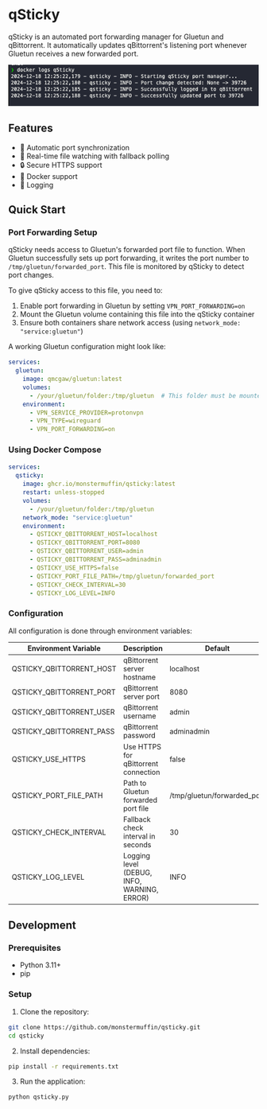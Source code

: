 # qSticky
qSticky is an automated port forwarding manager for Gluetun and qBittorrent. It automatically updates qBittorrent's listening port whenever Gluetun receives a new forwarded port.

![](img/SCR-20241218-lfff.png)

## Features
- 🔄 Automatic port synchronization
- 👀 Real-time file watching with fallback polling
- 🔒 Secure HTTPS support
- 🐳 Docker support
- 📝 Logging

## Quick Start

### Port Forwarding Setup

qSticky needs access to Gluetun's forwarded port file to function. When Gluetun successfully sets up port forwarding, it writes the port number to `/tmp/gluetun/forwarded_port`. This file is monitored by qSticky to detect port changes.

To give qSticky access to this file, you need to:
1. Enable port forwarding in Gluetun by setting `VPN_PORT_FORWARDING=on`
2. Mount the Gluetun volume containing this file into the qSticky container
3. Ensure both containers share network access (using `network_mode: "service:gluetun"`)

A working Gluetun configuration might look like:
```yaml
services:
  gluetun:
    image: qmcgaw/gluetun:latest
    volumes:
      - /your/gluetun/folder:/tmp/gluetun  # This folder must be mounted in qSticky
    environment:
      - VPN_SERVICE_PROVIDER=protonvpn
      - VPN_TYPE=wireguard
      - VPN_PORT_FORWARDING=on
```

### Using Docker Compose

```yaml
services:
  qsticky:
    image: ghcr.io/monstermuffin/qsticky:latest
    restart: unless-stopped
    volumes:
      - /your/gluetun/folder:/tmp/gluetun
    network_mode: "service:gluetun"
    environment:
      - QSTICKY_QBITTORRENT_HOST=localhost
      - QSTICKY_QBITTORRENT_PORT=8080
      - QSTICKY_QBITTORRENT_USER=admin
      - QSTICKY_QBITTORRENT_PASS=adminadmin
      - QSTICKY_USE_HTTPS=false
      - QSTICKY_PORT_FILE_PATH=/tmp/gluetun/forwarded_port
      - QSTICKY_CHECK_INTERVAL=30
      - QSTICKY_LOG_LEVEL=INFO
```

### Configuration

All configuration is done through environment variables:

| Environment Variable | Description | Default |
|---------------------|-------------|---------|
| QSTICKY_QBITTORRENT_HOST | qBittorrent server hostname | localhost |
| QSTICKY_QBITTORRENT_PORT | qBittorrent server port | 8080 |
| QSTICKY_QBITTORRENT_USER | qBittorrent username | admin |
| QSTICKY_QBITTORRENT_PASS | qBittorrent password | adminadmin |
| QSTICKY_USE_HTTPS | Use HTTPS for qBittorrent connection | false |
| QSTICKY_PORT_FILE_PATH | Path to Gluetun forwarded port file | /tmp/gluetun/forwarded_port |
| QSTICKY_CHECK_INTERVAL | Fallback check interval in seconds | 30 |
| QSTICKY_LOG_LEVEL | Logging level (DEBUG, INFO, WARNING, ERROR) | INFO |

## Development

### Prerequisites
- Python 3.11+
- pip

### Setup

1. Clone the repository:
```bash
git clone https://github.com/monstermuffin/qsticky.git
cd qsticky
```

2. Install dependencies:
```bash
pip install -r requirements.txt
```

3. Run the application:
```bash
python qsticky.py
```